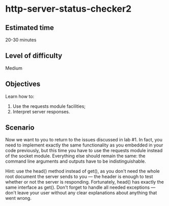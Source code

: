 # http-server-status-checker2

## Estimated time

20-30 minutes
## Level of difficulty

Medium
## Objectives

Learn how to:

1. Use the requests module facilities;
2. Interpret server responses.

## Scenario

Now we want to you to return to the issues discussed in lab #1. In fact, you need to implement exactly the same functionality as you embedded in your code previously, but this time you have to use the requests module instead of the socket module. Everything else should remain the same: the command line arguments and outputs have to be indistinguishable.

Hint: use the head() method instead of get(), as you don't need the whole root document the server sends to you — the header is enough to test whether or not the server is responding. Fortunately, head() has exactly the same interface as get(). Don't forget to handle all needed exceptions — don't leave your user without any clear explanations about anything that went wrong.
